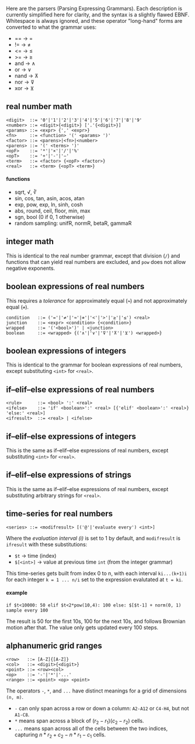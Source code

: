 Here are the parsers (Parsing Expressing Grammars). Each description is currently simplified here for clarity, and the syntax is a slightly flawed EBNF.
Whitespace is always ignored, and these operator "long-hand" forms are converted to what the grammar uses:

- == → =
- != → ≠
- <= → ≤
- \>= → ≥
- and → ∧
- or → ∨
- nand → ⊼
- nor → ⊽
- xor → ⊻

## real number math

```
<digit>  ::= '0'|'1'|'2'|'3'|'4'|'5'|'6'|'7'|'8'|'9'
<number> ::= <digit>{<digit>} ['.'{<digit>}]
<params> ::= <expr> {',' <expr>}
<fn>     ::= <function> '(' <params> ')'
<factor> ::= <parens>|<fn>|<number>
<parens> ::= '(' <terms> ')'
<opF>    ::= '*'|'×'|'/'|'%'
<opT>    ::= '+'|'-'|'−'
<term>   ::= <factor> {<opF> <factor>}
<real>   ::= <term> {<opT> <term>}
```

#### functions

- sqrt, √, ∛
- sin, cos, tan, asin, acos, atan
- exp, pow, exp, ln, sinh, cosh
- abs, round, ceil, floor, min, max
- sgn, bool (0 if 0, 1 otherwise)
- random sampling: unifR, normR, betaR, gammaR


## integer math

This is identical to the real number grammar, except that division (`/`) and functions that can yield real numbers are excluded, and `pow` does not allow negative exponents.

## boolean expressions of real numbers

This requires a *tolerance* for approximately equal (`≈`) and not approximately equal (`≉`).

```
condition   ::= ('='|'≠'|'≈'|≉'|'<'|'>'|'≥'|'≤') <real>
junction    ::= <expr> <condition> {<condition>}
wrapped     ::= '('<bool>')' | <junction>
boolean     ::= <wrapped> {('∧'|'∨'|'⊽'|'⊼'|'⊻') <wrapped>}
```

## boolean expressions of integers

This is identical to the grammar for boolean expressions of real numbers, except substituting `<int>` for `<real>`.

## if–elif–else expressions of real numbers

```
<rule>      ::= <bool> ':' <real>
<ifelse>    ::= 'if' <boolean>':' <real> [{'elif' <boolean>':' <real>} 'else:' <real>]
<ifresult>  ::= <real> | <ifelse>
```

## if–elif–else expressions of integers

This is the same as if–elif–else expressions of real numbers, except substituting `<int>` for `<real>`.

## if–elif–else expressions of strings

This is the same as if–elif–else expressions of real numbers, except substituting arbitrary strings for `<real>`.

## time-series for real numbers

```
<series> ::= <modifresult> [('@'|'evaluate every') <int>]
```

Where the *evaluation interval (i)* is set to 1 by default, and `modifresult` is `ifresult` with these substitutions:

- `$t` → time (index)
- `$[<int>]` → value at previous time `int` (from the integer grammar)

This time-series gets built from index 0 to n, with each interval `ki...(k+1)i` for each integer `k = 1 ... n/i` set to the expression evalutated at `t = ki`.

#### example

```
if $t<10000: 50 elif $t<2*pow(10,4): 100 else: $[$t-1] + norm(0, 1)  sample every 100
```

The result is 50 for the first 10s, 100 for the next 10s, and follows Brownian motion after that. The value only gets updated every 100 steps.


## alphanumeric grid ranges

```
<row>   ::= [A-Z]{[A-Z]}
<col>   ::= <digit>{<digit>}
<point> ::= <row><col>
<op>    ::= '-'|'*'|'...'
<range> ::= <point> <op> <point>
```

The operators `-`, `*`, and `...` have distinct meanings for a grid of dimensions `(n, m)`.

- `-` can only span across a row or down a column: `A2-A12` or `C4-H4`, but not `A1-C8`.
- `*` means span across a block of $(r_2-r_1)(c_2-r_2)$ cells.
- `...` means span across all of the cells between the two indices, capturing $n*r_2 + c_2 - n*r_1 - c_1$ cells.


